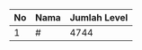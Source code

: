 | No | Nama            | Jumlah Level |
|----|-----------------|--------------|
| 1  | #    |    4744        |
